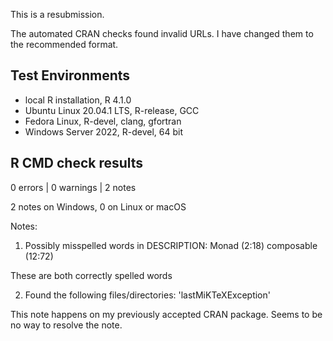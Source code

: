 This is a resubmission.

The automated CRAN checks found invalid URLs. I have changed them to the 
recommended format.

## Test Environments

- local R installation, R 4.1.0
- Ubuntu Linux 20.04.1 LTS, R-release, GCC
- Fedora Linux, R-devel, clang, gfortran
- Windows Server 2022, R-devel, 64 bit

## R CMD check results

0 errors | 0 warnings | 2 notes

2 notes on Windows, 0 on Linux or macOS

Notes:

1. Possibly misspelled words in DESCRIPTION:
   Monad (2:18)
   composable (12:72)

These are both correctly spelled words

2. Found the following files/directories:
   'lastMiKTeXException'
      
This note happens on my previously accepted CRAN package. 
Seems to be no way to resolve the note.
    
  
